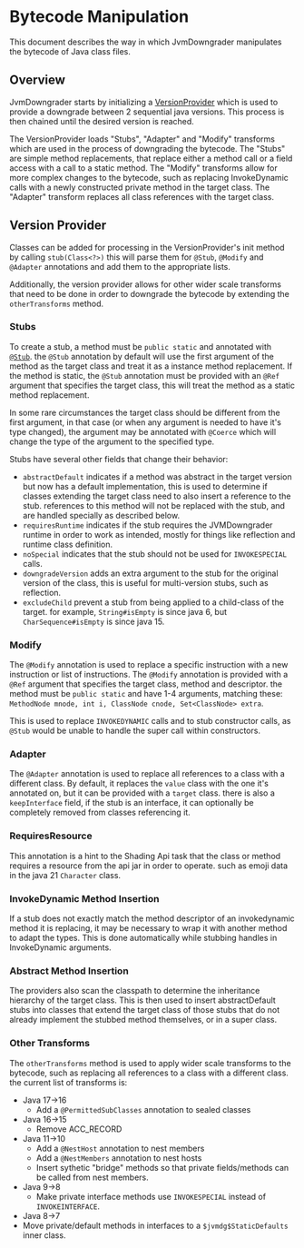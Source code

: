 # Bytecode Manipulation

This document describes the way in which JvmDowngrader manipulates the bytecode of Java class files.

## Overview

JvmDowngrader starts by initializing
a [VersionProvider](/src/main/java/xyz/wagyourtail/jvmdg/version/VersionProvider.java) which is used to provide a
downgrade between 2 sequential java versions.
This process is then chained until the desired version is reached.

The VersionProvider loads "Stubs", "Adapter" and "Modify" transforms which are used in the process of downgrading the
bytecode.
The "Stubs" are simple method replacements, that replace either a method call or a field access with a call to a static
method.
The "Modify" transforms allow for more complex changes to the bytecode, such as replacing InvokeDynamic calls with a
newly constructed private
method in the target class.
The "Adapter" transform replaces all class references with the target class.

## Version Provider

Classes can be added for processing in the VersionProvider's init method by calling `stub(Class<?>)` this will parse
them for
`@Stub`, `@Modify` and `@Adapter` annotations and add them to the appropriate lists.

Additionally, the version provider allows for other wider scale transforms that need to be done in order to downgrade
the bytecode by extending the
`otherTransforms` method.

### Stubs

To create a stub, a method must be `public static` and annotated with [
`@Stub`](/src/shared/java/xyz/wagyourtail/jvmdg/version/Stub.java).
the `@Stub` annotation by default will use the first argument of the method as the target class and treat it as a
instance method replacement.
If the method is static, the `@Stub` annotation must be provided with an `@Ref` argument that specifies the target
class, this will treat the method as a static method replacement.

In some rare circumstances the target class should be different from the first argument, in that case (or when any
argument is needed to have it's type changed), the argument
may be annotated with `@Coerce` which will change the type of the argument to the specified type.

Stubs have several other fields that change their behavior:

* `abstractDefault` indicates if a method was abstract in the target version but now has a default implementation,
  this is used to determine if classes extending the target class need to also insert a reference to the stub.
  references to this method will not be replaced with the stub, and are handled specially as described below.
* `requiresRuntime` indicates if the stub requires the JVMDowngrader runtime in order to work as intended,
  mostly for things like reflection and runtime class definition.
* `noSpecial` indicates that the stub should not be used for `INVOKESPECIAL` calls.
* `downgradeVersion` adds an extra argument to the stub for the original version of the class, this is useful for
  multi-version stubs, such as reflection.
* `excludeChild` prevent a stub from being applied to a child-class of the target. for example, `String#isEmpty` is
  since java 6, but `CharSequence#isEmpty` is since java 15.

### Modify

The `@Modify` annotation is used to replace a specific instruction with a new instruction or list of instructions.
The `@Modify` annotation is provided with a `@Ref` argument that specifies the target class, method and descriptor.
the method must be `public static` and have 1-4 arguments, matching these:
`MethodNode mnode, int i, ClassNode cnode, Set<ClassNode> extra`.

This is used to replace `INVOKEDYNAMIC` calls and to stub constructor calls, as `@Stub` would be unable to handle the
super call within constructors.

### Adapter

The `@Adapter` annotation is used to replace all references to a class with a different class.
By default, it replaces the `value` class with the one it's annotated on, but it can be provided with a `target` class.
there is also a `keepInterface` field, if the stub is an interface, it can optionally be completely removed from classes
referencing it.

### RequiresResource

This annotation is a hint to the Shading Api task that the class or method requires a resource from the api jar in order
to operate.
such as emoji data in the java 21 `Character` class.

### InvokeDynamic Method Insertion

If a stub does not exactly match the method descriptor of an invokedynamic method it is replacing, it may be necessary
to wrap it with another method to adapt the types.
This is done automatically while stubbing handles in InvokeDynamic arguments.

### Abstract Method Insertion

The providers also scan the classpath to determine the inheritance hierarchy of the target class.
This is then used to insert abstractDefault stubs into classes that extend the target class of those stubs that do not
already implement the stubbed method themselves, or in a super class.

### Other Transforms

The `otherTransforms` method is used to apply wider scale transforms to the bytecode, such as replacing all references
to a class with a different class.
the current list of transforms is:

* Java 17->16
    * Add a `@PermittedSubClasses` annotation to sealed classes
* Java 16->15
    * Remove ACC_RECORD
* Java 11->10
    * Add a `@NestHost` annotation to nest members
    * Add a `@NestMembers` annotation to nest hosts
    * Insert sythetic "bridge" methods so that private fields/methods can be called from nest members.
* Java 9->8
    * Make private interface methods use `INVOKESPECIAL` instead of `INVOKEINTERFACE`.
* Java 8->7
* Move private/default methods in interfaces to a `$jvmdg$StaticDefaults` inner class.

